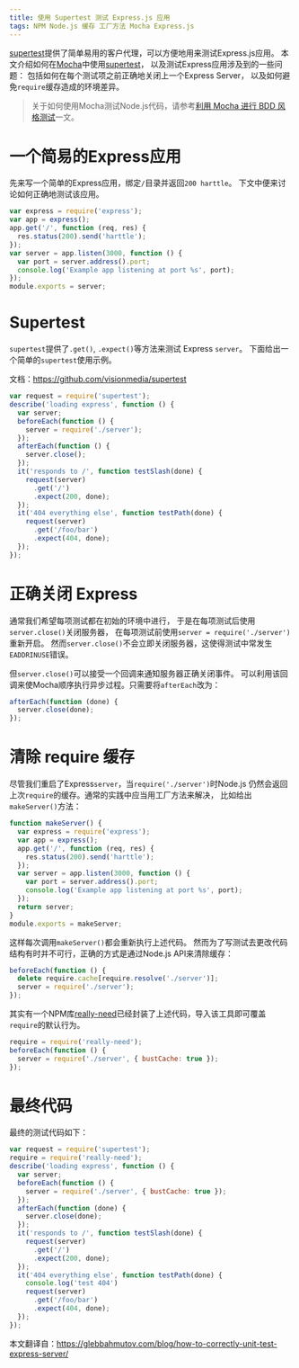 ```yaml
---
title: 使用 Supertest 测试 Express.js 应用
tags: NPM Node.js 缓存 工厂方法 Mocha Express.js
---
```


[supertest][st]提供了简单易用的客户代理，可以方便地用来测试Express.js应用。
本文介绍如何在[Mocha][mocha]中使用[supertest][st]，
以及测试Express应用涉及到的一些问题：
包括如何在每个测试项之前正确地关闭上一个Express Server，
以及如何避免`require`缓存造成的环境差异。

<!--more-->

> 关于如何使用Mocha测试Node.js代码，请参考[利用 Mocha 进行 BDD 风格测试][mocha]一文。

# 一个简易的Express应用

先来写一个简单的Express应用，绑定`/`目录并返回`200 harttle`。
下文中便来讨论如何正确地测试该应用。

```javascript
var express = require('express');
var app = express();
app.get('/', function (req, res) {
  res.status(200).send('harttle');
});
var server = app.listen(3000, function () {
  var port = server.address().port;
  console.log('Example app listening at port %s', port);
});
module.exports = server;
```

# Supertest

`supertest`提供了`.get()`, `.expect()`等方法来测试 Express `server`。
下面给出一个简单的`supertest`使用示例。

文档：<https://github.com/visionmedia/supertest>

```javascript
var request = require('supertest');
describe('loading express', function () {
  var server;
  beforeEach(function () {
    server = require('./server');
  });
  afterEach(function () {
    server.close();
  });
  it('responds to /', function testSlash(done) {
    request(server)
      .get('/')
      .expect(200, done);
  });
  it('404 everything else', function testPath(done) {
    request(server)
      .get('/foo/bar')
      .expect(404, done);
  });
});
```

# 正确关闭 Express

通常我们希望每项测试都在初始的环境中进行，
于是在每项测试后使用`server.close()`关闭服务器，
在每项测试前使用`server = require('./server')`重新开启。
然而`server.close()`不会立即关闭服务器，这使得测试中常发生`EADDRINUSE`错误。

但`server.close()`可以接受一个回调来通知服务器正确关闭事件。
可以利用该回调来使Mocha顺序执行异步过程。只需要将`afterEach`改为：

```javascript
afterEach(function (done) {
  server.close(done);
});
```

# 清除 require 缓存

尽管我们重启了Express`server`，当`require('./server')`时Node.js
仍然会返回上次`require`的缓存。通常的实践中应当用工厂方法来解决，
比如给出`makeServer()`方法：

```javascript
function makeServer() {
  var express = require('express');
  var app = express();
  app.get('/', function (req, res) {
    res.status(200).send('harttle');
  });
  var server = app.listen(3000, function () {
    var port = server.address().port;
    console.log('Example app listening at port %s', port);
  });
  return server;
}
module.exports = makeServer;
```

这样每次调用`makeServer()`都会重新执行上述代码。
然而为了写测试去更改代码结构有时并不可行，正确的方式是通过Node.js API来清除缓存：

```javascript
beforeEach(function () {
  delete require.cache[require.resolve('./server')];
  server = require('./server');
});
```

其实有一个NPM库[really-need][rn]已经封装了上述代码，导入该工具即可覆盖`require`的默认行为。

```javascript
require = require('really-need');
beforeEach(function () {
  server = require('./server', { bustCache: true });
});
```

# 最终代码

最终的测试代码如下：

```javascript
var request = require('supertest');
require = require('really-need');
describe('loading express', function () {
  var server;
  beforeEach(function () {
    server = require('./server', { bustCache: true });
  });
  afterEach(function (done) {
    server.close(done);
  });
  it('responds to /', function testSlash(done) {
    request(server)
      .get('/')
      .expect(200, done);
  });
  it('404 everything else', function testPath(done) {
    console.log('test 404')
    request(server)
      .get('/foo/bar')
      .expect(404, done);
  });
});
```

本文翻译自：https://glebbahmutov.com/blog/how-to-correctly-unit-test-express-server/

[st]: https://github.com/visionmedia/supertest
[rn]: https://www.npmjs.com/package/really-need
[mocha]: /2016/06/23/mocha-chai-bdd.html
